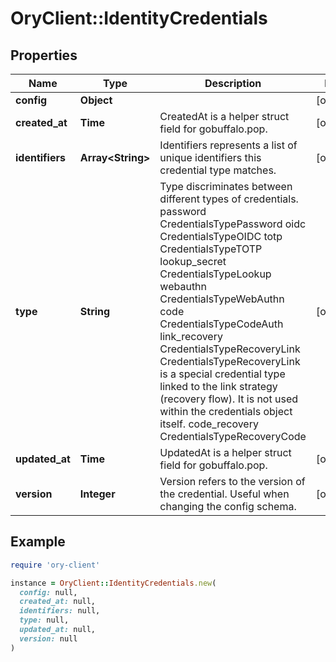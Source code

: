 # OryClient::IdentityCredentials

## Properties

| Name | Type | Description | Notes |
| ---- | ---- | ----------- | ----- |
| **config** | **Object** |  | [optional] |
| **created_at** | **Time** | CreatedAt is a helper struct field for gobuffalo.pop. | [optional] |
| **identifiers** | **Array&lt;String&gt;** | Identifiers represents a list of unique identifiers this credential type matches. | [optional] |
| **type** | **String** | Type discriminates between different types of credentials. password CredentialsTypePassword oidc CredentialsTypeOIDC totp CredentialsTypeTOTP lookup_secret CredentialsTypeLookup webauthn CredentialsTypeWebAuthn code CredentialsTypeCodeAuth link_recovery CredentialsTypeRecoveryLink  CredentialsTypeRecoveryLink is a special credential type linked to the link strategy (recovery flow).  It is not used within the credentials object itself. code_recovery CredentialsTypeRecoveryCode | [optional] |
| **updated_at** | **Time** | UpdatedAt is a helper struct field for gobuffalo.pop. | [optional] |
| **version** | **Integer** | Version refers to the version of the credential. Useful when changing the config schema. | [optional] |

## Example

```ruby
require 'ory-client'

instance = OryClient::IdentityCredentials.new(
  config: null,
  created_at: null,
  identifiers: null,
  type: null,
  updated_at: null,
  version: null
)
```

